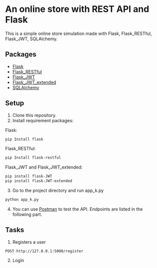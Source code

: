 
# An online store with REST API and Flask
This is a simple online store simulation made with Flask, Flask_RESTful, Flask_JWT, SQLAlchemy.
## Packages
* [Flask](https://flask.palletsprojects.com)
* [Flask_RESTful](https://flask-restful.readthedocs.io/en/latest/)
* [Flask_JWT](https://pythonhosted.org/Flask-JWT/)
* [Flask_JWT_extended](https://flask-jwt-extended.readthedocs.io/en/stable/)
* [SQLAlchemy](https://www.sqlalchemy.org/)
## Setup
1. Clone this repository.
2. Install requirement packages:

Flask:
```bash
pip Install flask
```
Flask_RESTful:
```bash
pip Install flask-restful
```
Flask_JWT and Flask_JWT_extended:
```bash
pip install flask-JWT
pip install flask-JWT-extended
```
3. Go to the project directory and run app_k.py
```bash
python app_k.py
```

4. You can use [Postman](https://www.postman.com/) to test the API. Endpoints are listed in the following part.

## Tasks 
1. Registers a user
```http
POST http://127.0.0.1:5000/register
```
2. Login

